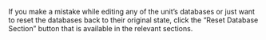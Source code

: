 If you make a mistake while editing any of the unit’s databases or just want to reset the databases back to their original state, click the “Reset Database Section” button that is available in the relevant sections.